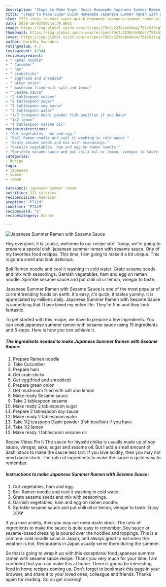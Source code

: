 ```yaml
---
description: "Steps to Make Super Quick Homemade Japanese Summer Ramen with Sesame Sauce"
title: "Steps to Make Super Quick Homemade Japanese Summer Ramen with Sesame Sauce"
slug: 2323-steps-to-make-super-quick-homemade-japanese-summer-ramen-with-sesame-sauce
date: 2020-10-03T07:14:29.004Z
image: https://img-global.cpcdn.com/recipes/79c2c2238c6e0da4/751x532cq70/japanese-summer-ramen-with-sesame-sauce-recipe-main-photo.jpg
thumbnail: https://img-global.cpcdn.com/recipes/79c2c2238c6e0da4/751x532cq70/japanese-summer-ramen-with-sesame-sauce-recipe-main-photo.jpg
cover: https://img-global.cpcdn.com/recipes/79c2c2238c6e0da4/751x532cq70/japanese-summer-ramen-with-sesame-sauce-recipe-main-photo.jpg
author: Dorothy Saunders
ratingvalue: 4.7
reviewcount: 42344
recipeingredient:
- " Ramen noodle"
- " Cucumber"
- " ham"
- " crabsticks"
- " eggfried and shredded"
- " green onion"
- " mushroom fried with salt and lemon"
- " Sesame sauce"
- "2 tablespoon sesame"
- "2 tablespoon sugar"
- "2 tablespoon soy sauce"
- "2 tablespoon water"
- "1/2 teaspoon Dashi powder fish bouillon if you have"
- "1/2 lemon"
- "1 tablespoon sesame oil"
recipeinstructions:
- "Cut vegetables, ham and egg."
- "Boil Ramen noodle and cool it washing in cold water."
- "Grate sesame seeds and mix with seasonings."
- "Garnish vegetables, ham and egg on ramen noodle."
- "Sprinkle sesame sauce and put chili oil or lemon, vinegar to taste. Enjoy 🇯🇵💕"
categories:
- Recipe
tags:
- japanese
- summer
- ramen

katakunci: japanese summer ramen 
nutrition: 111 calories
recipecuisine: American
preptime: "PT11M"
cooktime: "PT44M"
recipeyield: "2"
recipecategory: Dinner

---
```



![Japanese Summer Ramen with Sesame Sauce](https://img-global.cpcdn.com/recipes/79c2c2238c6e0da4/751x532cq70/japanese-summer-ramen-with-sesame-sauce-recipe-main-photo.jpg)

Hey everyone, it is Louise, welcome to our recipe site. Today, we're going to prepare a special dish, japanese summer ramen with sesame sauce. One of my favorites food recipes. This time, I am going to make it a bit unique. This is gonna smell and look delicious.

Boil Ramen noodle and cool it washing in cold water. Grate sesame seeds and mix with seasonings. Garnish vegetables, ham and egg on ramen noodle. Sprinkle sesame sauce and put chili oil or lemon, vinegar to taste.

Japanese Summer Ramen with Sesame Sauce is one of the most popular of current trending foods on earth. It's easy, it's quick, it tastes yummy. It is appreciated by millions daily. Japanese Summer Ramen with Sesame Sauce is something that I have loved my entire life. They're fine and they look fantastic.


To get started with this recipe, we have to prepare a few ingredients. You can cook japanese summer ramen with sesame sauce using 15 ingredients and 5 steps. Here is how you can achieve it.

<!--inarticleads1-->

##### The ingredients needed to make Japanese Summer Ramen with Sesame Sauce:

1. Prepare  Ramen noodle
1. Take  Cucumber
1. Prepare  ham
1. Get  crab-sticks
1. Get  egg(fried and shredded)
1. Prepare  green onion
1. Get  mushroom fried with salt and lemon
1. Make ready  Sesame sauce
1. Take 2 tablespoon sesame
1. Make ready 2 tablespoon sugar
1. Prepare 2 tablespoon soy sauce
1. Make ready 2 tablespoon water
1. Take 1/2 teaspoon Dashi powder (fish bouillon) if you have
1. Take 1/2 lemon
1. Make ready 1 tablespoon sesame oil


Recipe Video Pin It The sauce for hiyashi chūka is usually made up of soy sauce, vinegar, sake, sugar and sesame oil. But I add a small amount of dashi stock to make the sauce less tart. If you love acidity, then you may not need dashi stock. The ratio of ingredients to make the sauce is quite easy to remember. 

<!--inarticleads2-->

##### Instructions to make Japanese Summer Ramen with Sesame Sauce:

1. Cut vegetables, ham and egg.
1. Boil Ramen noodle and cool it washing in cold water.
1. Grate sesame seeds and mix with seasonings.
1. Garnish vegetables, ham and egg on ramen noodle.
1. Sprinkle sesame sauce and put chili oil or lemon, vinegar to taste. Enjoy 🇯🇵💕


If you love acidity, then you may not need dashi stock. The ratio of ingredients to make the sauce is quite easy to remember. Soy sauce or sesame-based dressing is poured over the noodles and toppings. This is a common cold noodle salad in Japan, and always great to eat when the weather is hot. Restaurants in Japan usually serve them during the summer. 

So that is going to wrap it up with this exceptional food japanese summer ramen with sesame sauce recipe. Thank you very much for your time. I am confident that you can make this at home. There is gonna be interesting food in home recipes coming up. Don't forget to bookmark this page in your browser, and share it to your loved ones, colleague and friends. Thanks again for reading. Go on get cooking!
